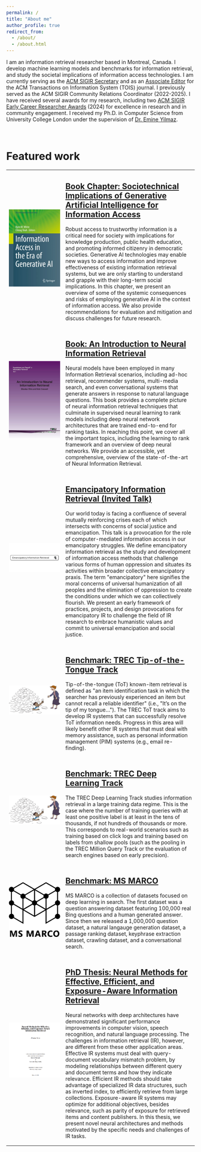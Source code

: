 ```yaml
---
permalink: /
title: "About me"
author_profile: true
redirect_from: 
  - /about/
  - /about.html
---
```


I am an information retrieval researcher based in Montreal, Canada.
I develop machine learning models and benchmarks for information retrieval, and study the societal implications of information access technologies.
I am currently serving as the [ACM SIGIR Secretary](https://sigir.org/general-information/officers-and-volunteers) and as an [Associate Editor](https://dl.acm.org/journal/tois/editorial-board) for the ACM Transactions on Information System (TOIS) journal.
I previously served as the ACM SIGIR Community Relations Coordinator (2022-2025).
I have received several awards for my research, including two [ACM SIGIR Early Career Researcher Awards](https://sigir.org/awards/sigir-ecr-awards/) (2024) for excellence in research and in community engagement.
I received my Ph.D. in Computer Science from University College London under the supervision of [Dr. Emine Yilmaz](https://sites.google.com/site/emineyilmaz/).
<br/><br/><br/>

Featured work
======

<div>
  <article class="archive__item" itemscope itemtype="http://schema.org/CreativeWork">
    <table style="border:none">
      <tr style="border:none">
        <td width="30%" style="border:none"><img src="/images/978-3-031-73147-1.webp" /></td>
        <td style="border:none">
          <h2 class="archive__item-title" itemprop="headline">
            <a href="https://link.springer.com/chapter/10.1007/978-3-031-73147-1_7" rel="permalink">
              Book Chapter: Sociotechnical Implications of Generative Artificial Intelligence for Information Access
            </a>
          </h2>
          <p class="archive__item-excerpt" itemprop="description">
            Robust access to trustworthy information is a critical need for society with implications for knowledge production, public health education, and promoting informed citizenry in democratic societies. Generative AI technologies may enable new ways to access information and improve effectiveness of existing information retrieval systems, but we are only starting to understand and grapple with their long-term social implications. In this chapter, we present an overview of some of the systemic consequences and risks of employing generative AI in the context of information access. We also provide recommendations for evaluation and mitigation and discuss challenges for future research.
          </p>
        </td>
      </tr>
      <tr style="border:none">
        <td style="border:none"><img src="/images/9781680835328.jpg" /></td>
        <td style="border:none">
          <h2 class="archive__item-title" itemprop="headline">
            <a href="https://www.nowpublishers.com/article/Details/INR-061" rel="permalink">
              Book: An Introduction to Neural Information Retrieval
            </a>
          </h2>
          <p class="archive__item-excerpt" itemprop="description">
            Neural models have been employed in many Information Retrieval scenarios, including ad-hoc retrieval, recommender systems, multi-media search, and even conversational systems that generate answers in response to natural language questions. This book provides a complete picture of neural information retrieval techniques that culminate in supervised neural learning to rank models including deep neural network architectures that are trained end-to-end for ranking tasks. In reaching this point, we cover all the important topics, including the learning to rank framework and an overview of deep neural networks. We provide an accessible, yet comprehensive, overview of the state-of-the-art of Neural Information Retrieval.
          </p>
        </td>
      </tr>
      <tr style="border:none">
        <td style="border:none"><img src="/images/emancipatory-ir-2-655x368.png" /></td>
        <td style="border:none">
          <h2 class="archive__item-title" itemprop="headline">
            <a href="https://www.youtube.com/watch?v=wK-nHCg_ZHg" rel="permalink">
              Emancipatory Information Retrieval (Invited Talk)
            </a>
          </h2>
          <p class="archive__item-excerpt" itemprop="description">
            Our world today is facing a confluence of several mutually reinforcing crises each of which intersects with concerns of social justice and emancipation. This talk is a provocation for the role of computer-mediated information access in our emancipatory struggles. We define emancipatory information retrieval as the study and development of information access methods that challenge various forms of human oppression and situates its activities within broader collective emancipatory praxis. The term "emancipatory" here signifies the moral concerns of universal humanization of all peoples and the elimination of oppression to create the conditions under which we can collectively flourish. We present an early framework of practices, projects, and design provocations for emancipatory IR to challenge the field of IR research to embrace humanistic values and commit to universal emancipation and social justice.
          </p>
        </td>
      </tr>
      <tr style="border:none">
        <td style="border:none"><img src="/images/Text_REtrieval_Conference_TREC_logo-655x368.png" /></td>
        <td style="border:none">
          <h2 class="archive__item-title" itemprop="headline">
            <a href="https://trec-tot.github.io" rel="permalink">
              Benchmark: TREC Tip-of-the-Tongue Track
            </a>
          </h2>
          <p class="archive__item-excerpt" itemprop="description">
            Tip-of-the-tongue (ToT) known-item retrieval is defined as "an item identification task in which the searcher has previously experienced an item but cannot recall a reliable identifier" (i.e., "It’s on the tip of my tongue…"). The TREC ToT track aims to develop IR systems that can successfully resolve ToT information needs. Progress in this area will likely benefit other IR systems that must deal with memory assistance, such as personal information management (PIM) systems (e.g., email re-finding).
          </p>
        </td>
      </tr>
      <tr style="border:none">
        <td style="border:none"><img src="/images/Text_REtrieval_Conference_TREC_logo-655x368.png" /></td>
        <td style="border:none">
          <h2 class="archive__item-title" itemprop="headline">
            <a href="https://microsoft.github.io/msmarco/TREC-Deep-Learning" rel="permalink">
              Benchmark: TREC Deep Learning Track
            </a>
          </h2>
          <p class="archive__item-excerpt" itemprop="description">
            The TREC Deep Learning Track studies information retrieval in a large training data regime. This is the case where the number of training queries with at least one positive label is at least in the tens of thousands, if not hundreds of thousands or more. This corresponds to real-world scenarios such as training based on click logs and training based on labels from shallow pools (such as the pooling in the TREC Million Query Track or the evaluation of search engines based on early precision).
          </p>
        </td>
      </tr>
      <tr style="border:none">
        <td style="border:none"><img src="/images/MarcoLogo.small_.png" /></td>
        <td style="border:none">
          <h2 class="archive__item-title" itemprop="headline">
            <a href="https://microsoft.github.io/msmarco" rel="permalink">
              Benchmark: MS MARCO
            </a>
          </h2>
          <p class="archive__item-excerpt" itemprop="description">
            MS MARCO is a collection of datasets focused on deep learning in search. The first dataset was a question answering dataset featuring 100,000 real Bing questions and a human generated answer. Since then we released a 1,000,000 question dataset, a natural langauge generation dataset, a passage ranking dataset, keyphrase extraction dataset, crawling dataset, and a conversational search.
          </p>
        </td>
      </tr>
      <tr style="border:none">
        <td style="border:none"><img src="/images/dissertation-bmitra.png" /></td>
        <td style="border:none">
          <h2 class="archive__item-title" itemprop="headline">
            <a href="https://discovery.ucl.ac.uk/id/eprint/10125532/1/dissertation-bmitra.pdf" rel="permalink">
              PhD Thesis: Neural Methods for Effective, Efficient, and Exposure-Aware Information Retrieval
            </a>
          </h2>
          <p class="archive__item-excerpt" itemprop="description">
            Neural networks with deep architectures have demonstrated significant performance improvements in computer vision, speech recognition, and natural language processing. The challenges in information retrieval (IR), however, are different from these other application areas. Effective IR systems must deal with query-document vocabulary mismatch problem, by modeling relationships between different query and document terms and how they indicate relevance. Efficient IR methods should take advantage of specialized IR data structures, such as inverted index, to efficiently retrieve from large collections. Exposure-aware IR systems may optimize for additional objectives, besides relevance, such as parity of exposure for retrieved items and content publishers. In this thesis, we present novel neural architectures and methods motivated by the specific needs and challenges of IR tasks.
          </p>
        </td>
      </tr>
    </table>
  </article>
</div>
